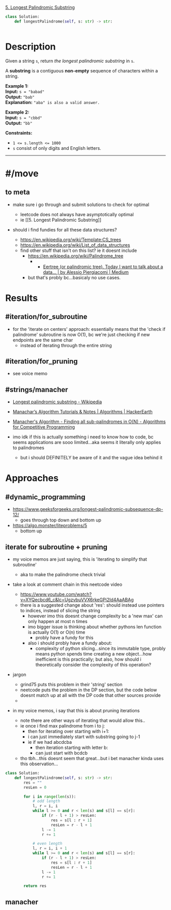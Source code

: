 [5. Longest Palindromic Substring](https://leetcode.com/problems/longest-palindromic-substring/)

```python
class Solution:
    def longestPalindrome(self, s: str) -> str:
        
```

# Description

Given a string `s`, return _the longest palindromic substring_ in `s`.

A **substring** is a contiguous **non-empty** sequence of characters within a string.

**Example 1:**  
**Input:** `s = "babad"`  
**Output:** `"bab"`  
**Explanation:** `"aba" is also a valid answer.`

**Example 2:**  
**Input:** `s = "cbbd"`  
**Output:** `"bb"`  

**Constraints:**
- `1 <= s.length <= 1000`
- `s` consist of only digits and English letters.

---


# #/move 

## to meta
- make sure i go through and submit solutions to check for optimal
	- leetcode does not always have asymptotically optimal
	- ie [[5. Longest Palindromic Substring]]

- should i find fundies for all these data structures?
	- https://en.wikipedia.org/wiki/Template:CS_trees
	- https://en.wikipedia.org/wiki/List_of_data_structures
	- find other stuff that isn't on this list? ie it doesnt include
		- https://en.wikipedia.org/wiki/Palindrome_tree
			- - [Eertree (or palindromic tree). Today I want to talk about a data… | by Alessio Piergiacomi | Medium](https://medium.com/@alessiopiergiacomi/eertree-or-palindromic-tree-82453e75025b)
		- but that's probly bc...basicaly no use cases.


# Results


## #iteration/for_subroutine 
- for the 'iterate on centers' approach: essentially means that the 'check if palindrome' subroutine is now O(1), bc we're just checking if new endpoints are the same char
	- instead of iterating through the entire string



## #iteration/for_pruning

- see voice memo



## #strings/manacher

- [Longest palindromic substring - Wikipedia](https://en.wikipedia.org/wiki/Longest_palindromic_substring)
- [Manachar’s Algorithm Tutorials & Notes | Algorithms | HackerEarth](https://www.hackerearth.com/practice/algorithms/string-algorithm/manachars-algorithm/tutorial/)
- [Manacher's Algorithm - Finding all sub-palindromes in O(N) - Algorithms for Competitive Programming](https://cp-algorithms.com/string/manacher.html)

- imo idk if this is actually something i need to know how to code, bc seems applications are sooo limited...aka seems it literally only applies to palindromes
	- but i should DEFINITELY be aware of it and the vague idea behind it



# Approaches


## #dynamic_programming 
- https://www.geeksforgeeks.org/longest-palindromic-subsequence-dp-12/
	- goes through top down and bottom up
- https://algo.monster/liteproblems/5
	- bottom up





## iterate for subroutine + pruning

- my voice memos are just saying, this is 'iterating to simplify that subroutine'
	- aka to make the palindrome check trivial






- take a look at comment chain in this neetcode video
	- https://www.youtube.com/watch?v=XYQecbcd6_c&lc=UgzvbuVVX6rkeGPi2Id4AaABAg
	- there is a suggested change about 'res': should instead use pointers to indices, instead of slicing the string
		- however imo this doesnt change complexity bc a 'new max' can only happen at most n times
		- imo bigger issue is thinking about whether pythons len function is actually O(1) or O(n) time
			- probly have a fundy for this
		- also i should probly have a fundy about:
			- complexity of python slicing...since its immutable type, probly means python spends time creating a new object...how inefficient is this practically; but also, how should i theoretically consider the complexity of this operation?
- jargon
	- grind75 puts this problem in their 'string' section
	- neetcode puts the problem in the DP section, but the code below doesnt match up at all with the DP code that other sources provide 
	- 


- in my voice memos, i say that this is about pruning iterations
	- note there are other ways of iterating that would allow this..
	- ie once i find max palindrome from i to j:
		- then for iterating over starting with i+1:
		- i can just immediately start with substring going to j-1
		- ie if we had abcdcba
			- then iteration starting with letter b:
			- can just start with bcdcb
	- tho tbh...this doesnt seem that great...but i bet manacher kinda uses this observation...



```python
class Solution:
    def longestPalindrome(self, s: str) -> str:
        res = ""
        resLen = 0

        for i in range(len(s)):
            # odd length
            l, r = i, i
            while l >= 0 and r < len(s) and s[l] == s[r]:
                if (r - l + 1) > resLen:
                    res = s[l : r + 1]
                    resLen = r - l + 1
                l -= 1
                r += 1

            # even length
            l, r = i, i + 1
            while l >= 0 and r < len(s) and s[l] == s[r]:
                if (r - l + 1) > resLen:
                    res = s[l : r + 1]
                    resLen = r - l + 1
                l -= 1
                r += 1

        return res

```


## manacher

